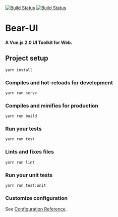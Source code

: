 [![Build Status](https://i.loli.net/2019/07/22/5d353f425340877599.png)](https://bear-ui.top)
[![Build Status](https://travis-ci.org/NO2046/Bear-UI.svg?branch=master)](https://travis-ci.org/NO2046/Bear-UI)

# Bear-UI
#### A Vue.js 2.0 UI Toolkit for Web.

## Project setup
```
yarn install
```


### Compiles and hot-reloads for development
```
yarn run serve
```

### Compiles and minifies for production
```
yarn run build
```

### Run your tests
```
yarn run test
```

### Lints and fixes files
```
yarn run lint
```

### Run your unit tests
```
yarn run test:unit
```

### Customize configuration
See [Configuration Reference](https://cli.vuejs.org/config/).
